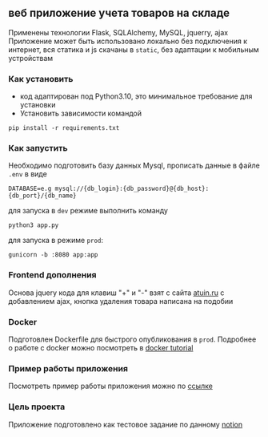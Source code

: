 ## веб приложение учета товаров на складе

Применены технологии Flask, SQLAlchemy, MySQL, jquerry, ajax
Приложение может быть использовано локально без подключения к интернет, вся статика и js скачаны в `static`, без адаптации к мобильным устройствам

### Как установить

- код адаптирован под Python3.10, это минимальное требование для установки
- Установить зависимости командой
```
pip install -r requirements.txt
```

### Как запустить

Необходимо подготовить базу данных Mysql, прописать данные в файле `.env` в виде
```text
DATABASE=e.g mysql://{db_login}:{db_password}@{db_host}:{db_port}/{db_name}
```
для запуска в `dev` режиме выполнить команду
```
python3 app.py
```
для запуска в режиме `prod`:
```
gunicorn -b :8080 app:app
```

### Frontend дополнения

Основа jquery кода для клавиш "+" и "-" взят с сайта [atuin.ru](https://atuin.ru/blog/plyus-i-minus-dlya-polya-input/) с добавлением ajax, кнопка удаления товара написана на подобии

### Docker
Подготовлен Dockerfile для быстрого опубликования в `prod`. Подробнее о работе с docker можно посмотреть в [docker tutorial](https://docs.docker.com/get-started/)

### Пример работы приложения
Посмотреть пример работы приложения можно по [ссылке](http://95.163.242.132)

### Цель проекта
Приложение подготовлено как тестовое задание по данному [notion](https://alkrivda.notion.site/6a52ccac004f49e39dcc4e2f9f01756f?pvs=74)


